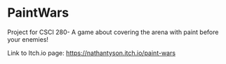 # PaintWars
Project for CSCI 280- A game about covering the arena with paint before your enemies!

Link to Itch.io page: https://nathantyson.itch.io/paint-wars
